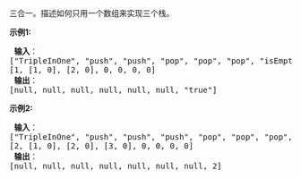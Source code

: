 三合一。描述如何只用一个数组来实现三个栈。

<p> <strong>示例1:</strong></p>
<pre>
<strong> 输入</strong>：
["TripleInOne", "push", "push", "pop", "pop", "pop", "isEmpty"]
[1, [1, 0], [2, 0], 0, 0, 0, 0]
<strong> 输出</strong>：
[null, null, null, null, null, null, "true"]
</pre>

<p> <strong>示例2:</strong></p>
<pre>
<strong> 输入</strong>：
["TripleInOne", "push", "push", "push", "pop", "pop", "pop", "peek"]
[2, [1, 0], [2, 0], [3, 0], 0, 0, 0, 0]
<strong> 输出</strong>：
[null, null, null, null, null, null, null, 2]
</pre>